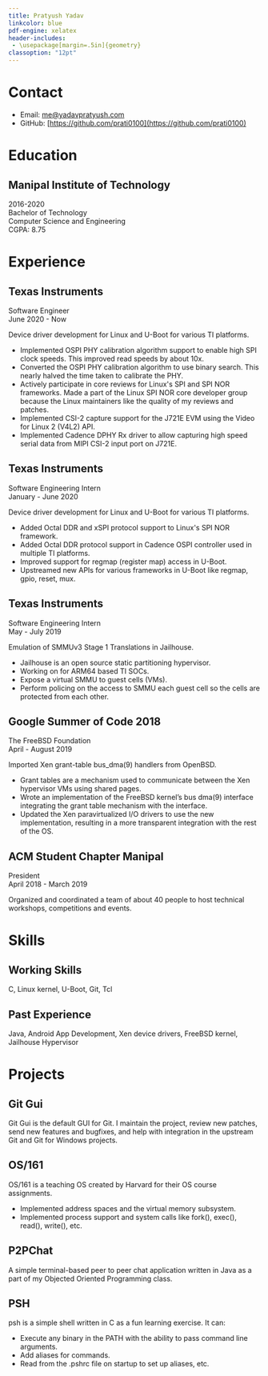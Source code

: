 ```yaml
---
title: Pratyush Yadav
linkcolor: blue
pdf-engine: xelatex
header-includes:
 - \usepackage[margin=.5in]{geometry}
classoption: "12pt"
---
```


# Contact

- Email: [me@yadavpratyush.com](mailto:me@yadavpratyush.com)
- GitHub: [https://github.com/prati0100](https://github.com/prati0100)

# Education

## Manipal Institute of Technology
2016-2020  
Bachelor of Technology  
Computer Science and Engineering  
CGPA: 8.75

# Experience

## Texas Instruments
Software Engineer  
June 2020 - Now

Device driver development for Linux and U-Boot for various TI platforms.

- Implemented OSPI PHY calibration algorithm support to enable high SPI clock
  speeds. This improved read speeds by about 10x.
- Converted the OSPI PHY calibration algorithm to use binary search. This nearly
  halved the time taken to calibrate the PHY.
- Actively participate in core reviews for Linux's SPI and SPI NOR frameworks.
  Made a part of the Linux SPI NOR core developer group because the Linux
  maintainers like the quality of my reviews and patches.
- Implemented CSI-2 capture support for the J721E EVM using the Video for Linux 2
  (V4L2) API.
- Implemented Cadence DPHY Rx driver to allow capturing high speed serial data
  from MIPI CSI-2 input port on J721E.

## Texas Instruments
Software Engineering Intern  
January - June 2020

Device driver development for Linux and U-Boot for various TI platforms.

- Added Octal DDR and xSPI protocol support to Linux's SPI NOR framework.
- Added Octal DDR protocol support in Cadence OSPI controller used in multiple
  TI platforms.
- Improved support for regmap (register map) access in U-Boot.
- Upstreamed new APIs for various frameworks in U-Boot like regmap, gpio, reset,
  mux.

## Texas Instruments
Software Engineering Intern  
May - July 2019

Emulation of SMMUv3 Stage 1 Translations in Jailhouse.

- Jailhouse is an open source static partitioning hypervisor.
- Working on for ARM64 based TI SOCs.
- Expose a virtual SMMU to guest cells (VMs).
- Perform policing on the access to SMMU each guest cell so the cells are
  protected from each other.

## Google Summer of Code 2018
The FreeBSD Foundation  
April - August 2019

Imported Xen grant-table bus_dma(9) handlers from OpenBSD.

- Grant tables are a mechanism used to communicate between the Xen hypervisor
  VMs using shared pages.
- Wrote an implementation of the FreeBSD kernel’s bus dma(9) interface
  integrating the grant table mechanism with the interface.
- Updated the Xen paravirtualized I/O drivers to use the new implementation,
  resulting in a more transparent integration with the rest of the OS.

## ACM Student Chapter Manipal
President  
April 2018 - March 2019

Organized and coordinated a team of about 40 people to host technical
workshops, competitions and events.

# Skills

## Working Skills
C, Linux kernel, U-Boot, Git, Tcl

## Past Experience
Java, Android App Development, Xen device drivers, FreeBSD kernel, Jailhouse
Hypervisor

# Projects

## Git Gui
Git Gui is the default GUI for Git. I maintain the project, review new
patches, send new features and bugfixes, and help with integration in the 
upstream Git and Git for Windows projects.

## OS/161
OS/161 is a teaching OS created by Harvard for their OS course assignments.

- Implemented address spaces and the virtual memory subsystem.
- Implemented process support and system calls like fork(), exec(), read(),
  write(), etc.

## P2PChat
A simple terminal-based peer to peer chat application written in Java as a
part of my Objected Oriented Programming class.

## PSH
psh is a simple shell written in C as a fun learning exercise. It can:

- Execute any binary in the PATH with the ability to pass command line arguments.
- Add aliases for commands.
- Read from the .pshrc file on startup to set up aliases, etc.
